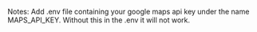 Notes:
Add .env file containing your google maps api key under the name MAPS_API_KEY. Without this in the .env it will not work. 